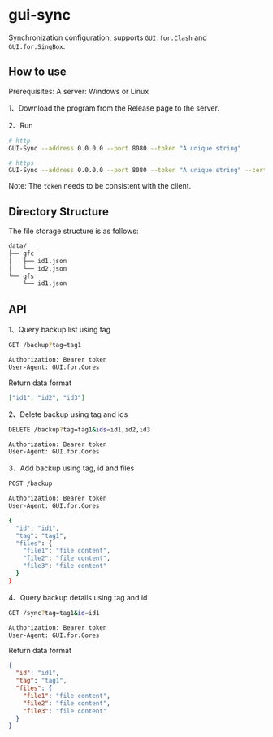 # gui-sync

Synchronization configuration, supports `GUI.for.Clash` and `GUI.for.SingBox`.

## How to use

Prerequisites: A server: Windows or Linux

1、Download the program from the Release page to the server.

2、Run

```bash
# http
GUI-Sync --address 0.0.0.0 --port 8080 --token "A unique string"

# https
GUI-Sync --address 0.0.0.0 --port 8080 --token "A unique string" --cert /path/to/serer.cert --key /path/to/server.key
```

Note: The `token` needs to be consistent with the client.

## Directory Structure

The file storage structure is as follows:

```bash
data/
├── gfc
│   ├── id1.json
│   └── id2.json
└── gfs
    └── id1.json
```

## API

1、Query backup list using tag

```bash
GET /backup?tag=tag1

Authorization: Bearer token
User-Agent: GUI.for.Cores
```

Return data format

```json
["id1", "id2", "id3"]
```

2、Delete backup using tag and ids

```bash
DELETE /backup?tag=tag1&ids=id1,id2,id3

Authorization: Bearer token
User-Agent: GUI.for.Cores
```

3、Add backup using tag, id and files

```bash
POST /backup

Authorization: Bearer token
User-Agent: GUI.for.Cores

{
  "id": "id1",
  "tag": "tag1",
  "files": {
    "file1": "file content",
    "file2": "file content",
    "file3": "file content"
  }
}
```

4、Query backup details using tag and id

```bash
GET /sync?tag=tag1&id=id1

Authorization: Bearer token
User-Agent: GUI.for.Cores
```

Return data format

```json
{
  "id": "id1",
  "tag": "tag1",
  "files": {
    "file1": "file content",
    "file2": "file content",
    "file3": "file content"
  }
}
```
